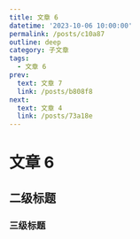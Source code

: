 ```yaml
---
title: 文章 6
datetime: '2023-10-06 10:00:00'
permalink: /posts/c10a87
outline: deep
category: 子文章
tags:
  - 文章 6
prev:
  text: 文章 7
  link: /posts/b808f8
next:
  text: 文章 4
  link: /posts/73a18e
---
```


# 文章 6

## 二级标题

### 三级标题
